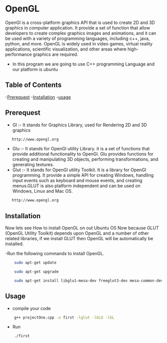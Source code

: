 # OpenGL
OpenGl is a cross-platform graphics API that is used to create 2D and 3D graphics in computer application. It provide a set of function that allow developers to create complex graphics images and animations, and it can be used with a variety of programming languages, including c++, java, python,  and more. OpenGL is widely used in video games, virtual reality applications, scientific visualization, and other areas where high-performance graphics are required.
- In this program we are going to use C++ programming Language and our platform is ubuntu

## Table of Contents
-[Prerequest](#prerequest)
-[Installation](#installation)
-[usage](#usage)


## Prerequest
- Gl :- It stands for Graphics Library, used for Rendering 2D and 3D graphics
```bash 
   http://www.opengl.org
``` 
- Glu :- It stands for OpenGl utility Library. it is a set of functions that provide additional functionality to OpenGl. Glu provides functions for creating and manipulating 3D objects, performing transformations,  and generating textures.
- Glut :- It stands for OpenGl utility Toolkit. It is a library for OpenGl programming. It provide a simple API for creating Windows, handling input events such as keyboard and mouse events, and creating menus.GLUT is also platform independent and can be used on Windows, Linux and Mac OS. 
```bash 
   http://www.opengl.org
``` 
## Installation
Now lets see How to install OpenGL on out Ubuntu OS
Now because GLUT (OpenGL Utility Toolkit) depends upon OpenGL and a number of other related libraries, if we install GLUT then OpenGL will be automatically be installed.

-Run the following commands to install OpenGL.
```bash 
    sudo apt-get update
``` 
```bash 
    sudo apt-get upgrade
``` 
```bash 
    sudo apt-get install libglu1-mesa-dev freeglut3-dev mesa-common-dev
``` 

## Usage

- compile your code
```bash 
    g++ projectOne.cpp -o first -lglut -lGLU -lGL
``` 
- Run
```bash 
    ./first
``` 

## 